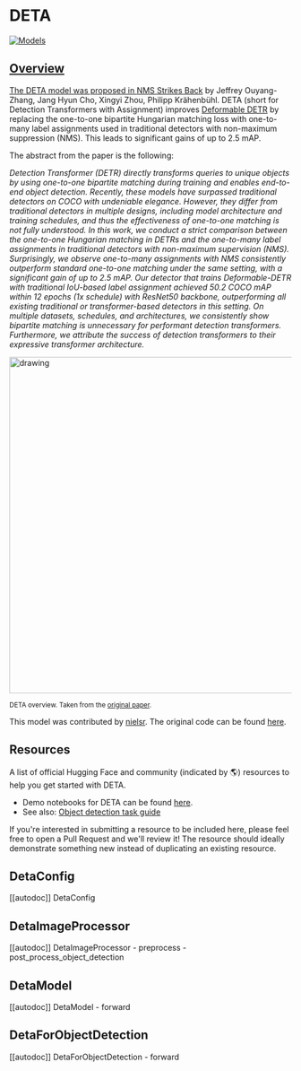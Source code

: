 <!--Copyright 2022 The HuggingFace Team. All rights reserved.

Licensed under the Apache License, Version 2.0 (the "License"); you may not use this file except in compliance with
the License. You may obtain a copy of the License at

http://www.apache.org/licenses/LICENSE-2.0

Unless required by applicable law or agreed to in writing, software distributed under the License is distributed on
an "AS IS" BASIS, WITHOUT WARRANTIES OR CONDITIONS OF ANY KIND, either express or implied. See the License for the
specific language governing permissions and limitations under the License.

⚠️ Note that this file is in Markdown but contain specific syntax for our doc-builder (similar to MDX) that may not be
rendered properly in your Markdown viewer.

-->

# DETA

<div class="flex flex-wrap space-x-1">
<a href="https://huggingface.co/models?filter=deta">
<img alt="Models" src="https://img.shields.io/badge/All_model_pages-deta-blueviolet">
</div>

## Overview

The DETA model was proposed in [NMS Strikes Back](https://arxiv.org/abs/2212.06137) by Jeffrey Ouyang-Zhang, Jang Hyun Cho, Xingyi Zhou, Philipp Krähenbühl.
DETA (short for Detection Transformers with Assignment) improves [Deformable DETR](deformable_detr) by replacing the one-to-one bipartite Hungarian matching loss
with one-to-many label assignments used in traditional detectors with non-maximum suppression (NMS). This leads to significant gains of up to 2.5 mAP.

The abstract from the paper is the following:

*Detection Transformer (DETR) directly transforms queries to unique objects by using one-to-one bipartite matching during training and enables end-to-end object detection. Recently, these models have surpassed traditional detectors on COCO with undeniable elegance. However, they differ from traditional detectors in multiple designs, including model architecture and training schedules, and thus the effectiveness of one-to-one matching is not fully understood. In this work, we conduct a strict comparison between the one-to-one Hungarian matching in DETRs and the one-to-many label assignments in traditional detectors with non-maximum supervision (NMS). Surprisingly, we observe one-to-many assignments with NMS consistently outperform standard one-to-one matching under the same setting, with a significant gain of up to 2.5 mAP. Our detector that trains Deformable-DETR with traditional IoU-based label assignment achieved 50.2 COCO mAP within 12 epochs (1x schedule) with ResNet50 backbone, outperforming all existing traditional or transformer-based detectors in this setting. On multiple datasets, schedules, and architectures, we consistently show bipartite matching is unnecessary for performant detection transformers. Furthermore, we attribute the success of detection transformers to their expressive transformer architecture.*

<img src="https://huggingface.co/datasets/huggingface/documentation-images/resolve/main/transformers/model_doc/deta_architecture.jpg"
alt="drawing" width="600"/>

<small> DETA overview. Taken from the <a href="https://arxiv.org/abs/2212.06137">original paper</a>. </small>

This model was contributed by [nielsr](https://huggingface.co/nielsr).
The original code can be found [here](https://github.com/jozhang97/DETA).

## Resources

A list of official Hugging Face and community (indicated by 🌎) resources to help you get started with DETA.

- Demo notebooks for DETA can be found [here](https://github.com/NielsRogge/Transformers-Tutorials/tree/master/DETA).
- See also: [Object detection task guide](../tasks/object_detection)

If you're interested in submitting a resource to be included here, please feel free to open a Pull Request and we'll review it! The resource should ideally demonstrate something new instead of duplicating an existing resource.

## DetaConfig

[[autodoc]] DetaConfig

## DetaImageProcessor

[[autodoc]] DetaImageProcessor
    - preprocess
    - post_process_object_detection

## DetaModel

[[autodoc]] DetaModel
    - forward

## DetaForObjectDetection

[[autodoc]] DetaForObjectDetection
    - forward
